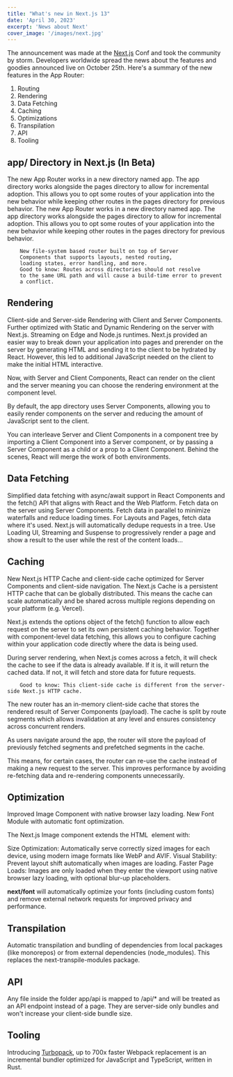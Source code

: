 ```yaml
---
title: "What's new in Next.js 13"
date: 'April 30, 2023'
excerpt: 'News about Next'
cover_image: '/images/next.jpg'
---
```


The announcement was made at the [Next.js](https://beta.nextjs.org/docs) Conf and took the community by storm. Developers worldwide spread the news about the features and goodies announced live on October 25th. Here's a summary of the new features in the App Router:

1. Routing
2. Rendering
3. Data Fetching
4. Caching
5. Optimizations
6. Transpilation
7. API
8. Tooling

## app/ Directory in Next.js (In Beta)

The new App Router works in a new directory named app. The app directory works alongside the pages directory to allow for incremental adoption. This allows you to opt some routes of your application into the new behavior while keeping other routes in the pages directory for previous behavior. The new App Router works in a new directory named app. The app directory works alongside the pages directory to allow for incremental adoption. This allows you to opt some routes of your application into the new behavior while keeping other routes in the pages directory for previous behavior.

        New file-system based router built on top of Server
        Components that supports layouts, nested routing,
        loading states, error handling, and more.
        Good to know: Routes across directories should not resolve
        to the same URL path and will cause a build-time error to prevent
        a conflict.

## Rendering

Client-side and Server-side Rendering with Client and Server Components. Further optimized with Static and Dynamic Rendering on the server with Next.js. Streaming on Edge and Node.js runtimes. Next.js provided an easier way to break down your application into pages and prerender on the server by generating HTML and sending it to the client to be hydrated by React. However, this led to additional JavaScript needed on the client to make the initial HTML interactive.

Now, with Server and Client Components, React can render on the client and the server meaning you can choose the rendering environment at the component level.

By default, the app directory uses Server Components, allowing you to easily render components on the server and reducing the amount of JavaScript sent to the client.

You can interleave Server and Client Components in a component tree by importing a Client Component into a Server component, or by passing a Server Component as a child or a prop to a Client Component. Behind the scenes, React will merge the work of both environments.

## Data Fetching

Simplified data fetching with async/await support in React Components and the fetch() API that aligns with React and the Web Platform. Fetch data on the server using Server Components.
Fetch data in parallel to minimize waterfalls and reduce loading times.
For Layouts and Pages, fetch data where it's used. Next.js will automatically dedupe requests in a tree.
Use Loading UI, Streaming and Suspense to progressively render a page and show a result to the user while the rest of the content loads...

## Caching

New Next.js HTTP Cache and client-side cache optimized for Server Components and client-side navigation. The Next.js Cache is a persistent HTTP cache that can be globally distributed. This means the cache can scale automatically and be shared across multiple regions depending on your platform (e.g. Vercel).

Next.js extends the options object of the fetch() function to allow each request on the server to set its own persistent caching behavior. Together with component-level data fetching, this allows you to configure caching within your application code directly where the data is being used.

During server rendering, when Next.js comes across a fetch, it will check the cache to see if the data is already available. If it is, it will return the cached data. If not, it will fetch and store data for future requests.

        Good to know: This client-side cache is different from the server-side Next.js HTTP cache.

The new router has an in-memory client-side cache that stores the rendered result of Server Components (payload). The cache is split by route segments which allows invalidation at any level and ensures consistency across concurrent renders.

As users navigate around the app, the router will store the payload of previously fetched segments and prefetched segments in the cache.

This means, for certain cases, the router can re-use the cache instead of making a new request to the server. This improves performance by avoiding re-fetching data and re-rendering components unnecessarily.

## Optimization

Improved Image Component with native browser lazy loading. New Font Module with automatic font optimization.

The Next.js Image component extends the HTML <img> element with:

Size Optimization: Automatically serve correctly sized images for each device, using modern image formats like WebP and AVIF.
Visual Stability: Prevent layout shift automatically when images are loading.
Faster Page Loads: Images are only loaded when they enter the viewport using native browser lazy loading, with optional blur-up placeholders.

**next/font** will automatically optimize your fonts (including custom fonts) and remove external network requests for improved privacy and performance.

## Transpilation

Automatic transpilation and bundling of dependencies from local packages (like monorepos) or from external dependencies (node_modules). This replaces the next-transpile-modules package.

## API

Any file inside the folder app/api is mapped to /api/\* and will be treated as an API endpoint instead of a page. They are server-side only bundles and won't increase your client-side bundle size.

## Tooling

Introducing [Turbopack](https://turbo.build/pack), up to 700x faster Webpack replacement is an incremental bundler optimized for JavaScript and TypeScript, written in Rust.
